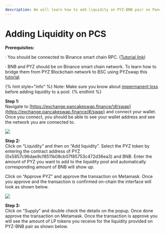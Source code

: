 ```yaml
---
description: We will learn how to add liquidity on PYZ-BNB pair on Pancakeswap.
---
```


# Adding Liquidity on PCS

**Prerequisites:**

·        You should be connected to Binance smart chain RPC. \([Tutorial link](https://academy.binance.com/en/articles/connecting-metamask-to-binance-smart-chain)\)

·        BNB and PYZ should be on Binance smart chain network. To learn how to bridge them from PYZ Blockchain network to BSC using PYZswap this [tutorial](https://doc.payscan.live/the-PYZ-chain/token-bridges/transfer-PYZ-using-bridge-on-PYZswap).

{% hint style="info" %}
Note: Make sure you know about [impermanent loss](https://academy.binance.com/en/articles/impermanent-loss-explained) before adding liquidity to a pool.
{% endhint %}

**Step 1:**  
Navigate to [https://exchange.pancakeswap.finance/\#/swap](https://exchange.pancakeswap.finance/#/swap) and connect your wallet. Once you connect, you should be able to see your wallet address and see the network you are connected to.

![](../.gitbook/assets/image%20%2810%29.png)


  
**Step 2:**  
Click on “Liquidity” and then on “Add liquidity”. Select the PYZ token by entering the contract address of PYZ \(0x5857c96dae9cf8511b08cb07f85753c472d36ea3\) and BNB. Enter the amount of PYZ you want to add to the liquidity pool and automatically corresponding amount of BNB will show up.  
  
 Click on “Approve PYZ” and approve the transaction on Metamask. Once you approve and the transaction is confirmed on-chain the interface will look as shown below.

![](../.gitbook/assets/image%20%289%29.png)

**Step 3:**  
Click on “Supply” and double check the details on the popup. Once done approve the transaction on Metamask. Once the transaction is approve you will see the amount of LP tokens you receive for the liquidity provided on PYZ-BNB pair as shown below.


